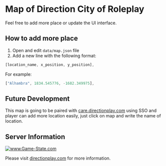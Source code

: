 # Map of Direction City of Roleplay

Feel free to add more place or update the UI interface. 

## How to add more place

1. Open and edit `data/map.json` file
2. Add a new line with the following format:

```js
[location_name, x_position, y_position],
```
For example:
```js
["Alhambra", 1834.545776, -1682.349975],
```

## Future Development
This map is going to be paired with <a href="https://care.directionplay.com">care.directionplay.com</a> using SSO and player can add more location easily, just click on map and write the name of location.

## Server Information

<a href="http://www.game-state.com/139.99.88.201:7777/"><img src="http://www.game-state.com/139.99.88.201:7777/n-560x95_FFFFFF_FFFFFF_000000_000000.png" alt="www.Game-State.com" style="border-style: none;" /></a>

Please visit <a href="https://directionplay.com">directionplay.com</a> for more information.
